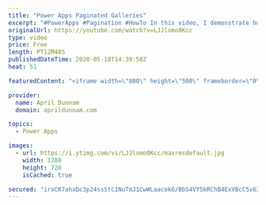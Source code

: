 ```yaml
---
title: "Power Apps Paginated Galleries"
excerpt: "#PowerApps #Pagination #HowTo In this video, I demonstrate how to add pagination to your Power Apps Galleries.  This technique utilize collections, the LastN & FirstN functions and the With function to help break down your data source into bite sized chunks.  I've created a corresponding blog post which"
originalUrl: https://youtube.com/watch?v=LJJlomo0Kcc
type: video
price: Free
length: PT12M48S
publishedDateTime: 2020-05-18T14:39:58Z
heat: 51

featuredContent: "<iframe width=\"800\" height=\"500\" frameborder=\"0\" src=\"https://www.youtube.com/embed/LJJlomo0Kcc\" allow=\"accelerometer; autoplay; encrypted-media; gyroscope; picture-in-picture\" allowfullscreen></iframe>"

provider:
  name: April Dunnam
  domain: aprildunnam.com

topics:
  - Power Apps

images:
  - url: https://i.ytimg.com/vi/LJJlomo0Kcc/maxresdefault.jpg
    width: 1280
    height: 720
    isCached: true

secured: "irxCK7ahxDc3p24ssStC1NuTmJ1CwWLaacokO/BbS4VY5kRChB4ExVBcC5v63wlkl9bNdpgp1xBBX1IjVDDS58uZu0HrzNg7fgGdSgNMDGOk/fPFzsrQjsvq2/5fjq2FoGvHbp8QJmaz7BLUPV6vljc2nWKtveJYRzUs/i3SfCH4PmORR8cQpYgjd1gML/pQmFWprZ0H1SbF4MwJmnAHcA7A1Lp1lYPMYueZGILc5+F/UCZZRrxNY/Cv0Z148/4q/fajEtsKgg3SBKq2xeEf/10CGYAnSv1ynnLFicPottqWeV1SGan78Vpe2/sAQIF1rTc9EFYSas8OfZVJqxFugac50bWTLuAC4mvSrH8FuLtZeixda1VPblyjH8Ajp4Qvx/N7EO+TD1q0aFNa9gpiuNU3WM/xfRf+bpAVOK7hGUM=;hyh13krNn0UYOpdyIi5hHg=="
---
```


